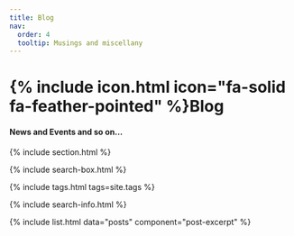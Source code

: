 ```yaml
---
title: Blog
nav:
  order: 4
  tooltip: Musings and miscellany
---
```


# {% include icon.html icon="fa-solid fa-feather-pointed" %}Blog

#### News and Events and so on...

{% include section.html %}

{% include search-box.html %}

{% include tags.html tags=site.tags %}

{% include search-info.html %}

{% include list.html data="posts" component="post-excerpt" %}
